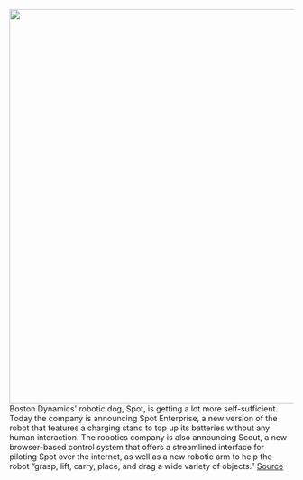 <img src='https://cdn.vox-cdn.com/thumbor/DSC9P2ozd0VVsHbO0rTbtY49Qew=/0x0:2560x1707/1200x675/filters:focal(1076x650:1484x1058)/cdn.vox-cdn.com/uploads/chorus_image/image/68756033/Arm_Industrial_Drag_Hose_Credit_to_Boston_Dynamics.0.jpg' width='700px' /><br/>
Boston Dynamics' robotic dog, Spot, is getting a lot more self-sufficient. Today the company is announcing Spot Enterprise, a new version of the robot that features a charging stand to top up its batteries without any human interaction. The robotics company is also announcing Scout, a new browser-based control system that offers a streamlined interface for piloting Spot over the internet, as well as a new robotic arm to help the robot “grasp, lift, carry, place, and drag a wide variety of objects.”
<a href='https://www.theverge.com/2021/2/2/22261932/boston-dynamics-spot-enterprise-self-charging-scout-web-based-control-software-robotic-arm'> Source <a/>